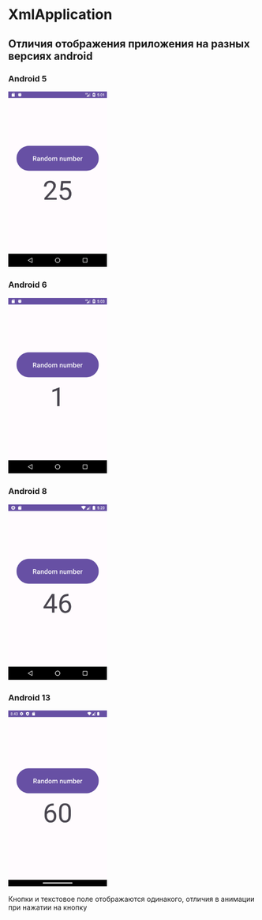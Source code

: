 # XmlApplication
## Отличия отображения приложения на разных версиях android

### Android 5
<img src="https://github.com/aleskeypankratov/XmlApplication/blob/master/img/21.png" width="200"/>

### Android 6
<img src="https://github.com/aleskeypankratov/XmlApplication/blob/master/img/23.png" width="200"/>

### Android 8
<img src="https://github.com/aleskeypankratov/XmlApplication/blob/master/img/26.png" width="200"/>

### Android 13
<img src="https://github.com/aleskeypankratov/XmlApplication/blob/master/img/33.png" width="200"/>


Кнопки и текстовое поле отображаются одинакого, отличия в анимации при нажатии на кнопку
